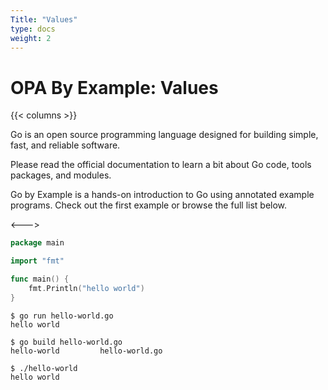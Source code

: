 ```yaml
---
Title: "Values"
type: docs
weight: 2
---
```


# OPA By Example: Values

{{< columns >}}



Go is an open source programming language designed for building simple, fast, and reliable software.

Please read the official documentation to learn a bit about Go code, tools packages, and modules.

Go by Example is a hands-on introduction to Go using annotated example programs. Check out the first example or browse the full list below.

<--->

```go
package main

import "fmt"

func main() {
    fmt.Println("hello world")
}

```
```
$ go run hello-world.go
hello world

$ go build hello-world.go
hello-world         hello-world.go

$ ./hello-world
hello world

```

